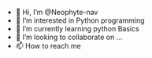 - 👋 Hi, I’m @Neophyte-nav
- 👀 I’m interested in Python programming
- 🌱 I’m currently learning python Basics
- 💞️ I’m looking to collaborate on ...
- 📫 How to reach me 

<!---
Neophyte-nav/Neophyte-nav is a ✨ special ✨ repository because its `README.md` (this file) appears on your GitHub profile.
You can click the Preview link to take a look at your changes.
--->
